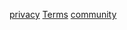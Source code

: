 <a href="/kootumbPrivacy.github.io/privacypolicy">privacy</a>
<a href="/kootumbPrivacy.github.io/kootumb’sTermsofuse">Terms</a>
<a href="/kootumbPrivacy.github.io/CommunityGuidelines">community</a>

